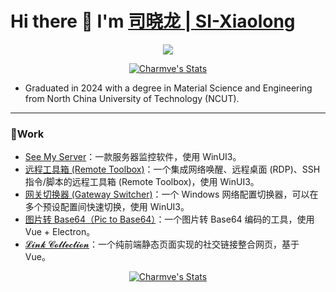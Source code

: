 # Hi there 👋 I'm [司晓龙 | SI-Xiaolong](https://sixiaolong.win/)

<p align="center">
  <p align="center">
    <a href="https://x.com/SI_Xiaolong">
      <img src="https://img.shields.io/badge/follow-SI_Xiaolong-blue?style=flat&logo=x"/>
    </a>
  </p>
</p>

<p align="center">
	<a href="https://github.com/SIXiaolong1117" class="rich-diff-level-one">
		<img src="https://github-readme-stats.vercel.app/api?username=SIXiaolong1117" alt="Charmve's Stats" >
	</a>
</p>

- Graduated in 2024 with a degree in Material Science and Engineering from North China University of Technology (NCUT).

---

### 🔭Work

- [See My Server](https://github.com/SIXiaolong1117/SeeMyServer)：一款服务器监控软件，使用 WinUI3。
- [远程工具箱 (Remote Toolbox)](https://github.com/SIXiaolong1117/WinWoL)：一个集成网络唤醒、远程桌面 (RDP)、SSH指令/脚本的远程工具箱 (Remote Toolbox)，使用 WinUI3。
- [网关切换器 (Gateway Switcher)](https://github.com/SIXiaolong1117/NetworkSelector)：一个 Windows 网络配置切换器，可以在多个预设配置间快速切换，使用 WinUI3。
- [图片转 Base64（Pic to Base64）](https://github.com/SIXiaolong1117/vue-pictobase64)：一个图片转 Base64 编码的工具，使用 Vue + Electron。
- [𝓛𝓲𝓷𝓴 𝓒𝓸𝓵𝓵𝓮𝓬𝓽𝓲𝓸𝓷](https://github.com/SIXiaolong1117/LinkCollection)：一个纯前端静态页面实现的社交链接整合网页，基于 Vue。

<p align="center">
	<a href="https://github.com/SIXiaolong1117" class="rich-diff-level-one">
		<img src="https://github-readme-stats.vercel.app/api/top-langs/?username=SIXiaolong1117&show_icons=true&langs_count=10&layout=compact&exclude_repo=github-readme-stats,SIXiaolong1117,XiaolongSI,MyBlog,Web-Dev-For-Beginners,imageDB,BlogMarkdown,Rules,jellyfin-web,tinyrenderer,GitHacker,Ray,spot_mini_mini" alt="Charmve's Stats" >
	</a>
</p>

<!-- ---

### 🪛Language

<p align="center">
<code><img height="50" src="./README/c.png" alt="C" title="C"></code>
<code><img height="50" src="./README/cpp.png" alt="C++" title="C++"></code>
<code><img height="50" src="./README/csharp.png" alt="C#" title="C#"></code>
<code><img height="50" src="./README/python.png" alt="Python" title="Python"></code>
<code><img height="50" src="./README/html.png" alt="HTML" title="HTML"></code>
<code><img height="50" src="./README/css.png" alt="CSS" title="CSS"></code>
<code><img height="50" src="./README/javascript.png" alt="JavaScript" title="JavaScript"></code>
<code><img height="50" src="./README/markdown.png" alt="Markdown" title="MarkDown"></code>
<code><img height="50" src="./README/latex.png" alt="LaTeX" title="LaTeX"></code>
</p>

### 🔧Framework
<p align="center">
<code><img height="50" src="./README/vue.png" alt="Vue.js" title="Vue.js"></code>
<code><img height="50" src="./README/electron.png" alt="Electron" title="Electron"></code>
<code><img height="50" src="./README/winui.png" alt="WinUI" title="WinUI"></code>
</p>

### 🧰Tools and Environment

<p align="center">
<code><img height="50" src="./README/visual-studio-code.png" alt="Visual Studio Code" title="Visual Studio Code"></code>
<code><img height="50" src="./README/visual-studio.png" alt="Visual Studio" title="Visual Studio"></code>
<code><img height="50" src="./README/Git.png" alt="Git" title="Git"></code>
</p>

### ⚙️Operating System
<p align="center">
<code><img height="50" src="./README/Windows11-LOGO.png" alt="Windows" title="Windows"></code>
<code><img height="50" src="./README/linux.png" alt="Linux" title="Linux"></code>
<code><img height="50" src="./README/ubuntu.png" alt="Ubuntu" title="Ubuntu"></code>
<code><img height="50" src="./README/android.png" alt="Android" title="Android"></code>
</p>

### 🔨Hardware

<p align="center">
<code><img height="50" src="./README/raspberry-pi.png" alt="Raspberry Pi" title="Raspberry Pi"></code>
<code><img height="50" src="./README/ESP.png" alt="ESP" title="ESP"></code>
<code><img height="50" src="./README/arduino.png" alt="Arduino" title="Arduino"></code>
</p> -->